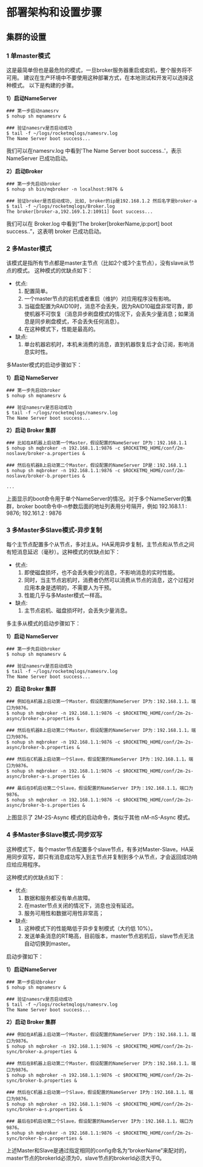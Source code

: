 # 部署架构和设置步骤

## 集群的设置

### 1 单master模式

这是最简单但也是最危险的模式，一旦broker服务器重启或宕机，整个服务将不可用。 建议在生产环境中不要使用这种部署方式，在本地测试和开发可以选择这种模式。 以下是构建的步骤。

**1）启动NameServer**

```shell
### 第一步启动namesrv
$ nohup sh mqnamesrv &
 
### 验证namesrv是否启动成功
$ tail -f ~/logs/rocketmqlogs/namesrv.log
The Name Server boot success...
```

我们可以在namesrv.log 中看到'The Name Server boot success..'，表示NameServer 已成功启动。

**2）启动Broker**

```shell
### 第一步先启动broker
$ nohup sh bin/mqbroker -n localhost:9876 &

### 验证broker是否启动成功, 比如, broker的ip是192.168.1.2 然后名字是broker-a
$ tail -f ~/logs/rocketmqlogs/Broker.log 
The broker[broker-a,192.169.1.2:10911] boot success...
```

我们可以在 Broker.log 中看到“The broker[brokerName,ip:port] boot success..”，这表明 broker 已成功启动。

### 2 多Master模式

该模式是指所有节点都是master主节点（比如2个或3个主节点），没有slave从节点的模式。 这种模式的优缺点如下：

- 优点: 
  1. 配置简单。
  2. 一个master节点的宕机或者重启（维护）对应用程序没有影响。
  3. 当磁盘配置为RAID10时，消息不会丢失，因为RAID10磁盘非常可靠，即使机器不可恢复（消息异步刷盘模式的情况下，会丢失少量消息；如果消息是同步刷盘模式，不会丢失任何消息）。
  4. 在这种模式下，性能是最高的。
- 缺点:
  1. 单台机器宕机时，本机未消费的消息，直到机器恢复后才会订阅，影响消息实时性。

多Master模式的启动步骤如下：

**1）启动 NameServer**

```shell
### 第一步先启动broker
$ nohup sh mqnamesrv &
 
### 验证namesrv是否启动成功
$ tail -f ~/logs/rocketmqlogs/namesrv.log
The Name Server boot success...
```

**2）启动 Broker 集群**

```shell
### 比如在A机器上启动第一个Master，假设配置的NameServer IP为：192.168.1.1
$ nohup sh mqbroker -n 192.168.1.1:9876 -c $ROCKETMQ_HOME/conf/2m-noslave/broker-a.properties &
 
### 然后在机器B上启动第二个Master，假设配置的NameServer IP是：192.168.1.1
$ nohup sh mqbroker -n 192.168.1.1:9876 -c $ROCKETMQ_HOME/conf/2m-noslave/broker-b.properties &

...
```

上面显示的boot命令用于单个NameServer的情况。对于多个NameServer的集群，broker boot命令中-n参数后面的地址列表用分号隔开，例如 192.168.1.1 : 9876; 192.161.2 : 9876

### 3 多Master多Slave模式-异步复制

每个主节点配置多个从节点，多对主从。HA采用异步复制，主节点和从节点之间有短消息延迟（毫秒）。这种模式的优缺点如下：

- 优点: 
  1. 即使磁盘损坏，也不会丢失极少的消息，不影响消息的实时性能。
  2. 同时，当主节点宕机时，消费者仍然可以消费从节点的消息，这个过程对应用本身是透明的，不需要人为干预。
  3. 性能几乎与多Master模式一样高。
- 缺点:
  1. 主节点宕机、磁盘损坏时，会丢失少量消息。

多主多从模式的启动步骤如下：

**1）启动 NameServer**

```shell
### 第一步先启动broker
$ nohup sh mqnamesrv &
 
### 验证namesrv是否启动成功
$ tail -f ~/logs/rocketmqlogs/namesrv.log
The Name Server boot success...
```

**2）启动 Broker 集群**

```shell
### 例如在A机器上启动第一个Master，假设配置的NameServer IP为：192.168.1.1，端口为9876。
$ nohup sh mqbroker -n 192.168.1.1:9876 -c $ROCKETMQ_HOME/conf/2m-2s-async/broker-a.properties &
 
### 然后在机器B上启动第二个Master，假设配置的NameServer IP为：192.168.1.1，端口为9876。
$ nohup sh mqbroker -n 192.168.1.1:9876 -c $ROCKETMQ_HOME/conf/2m-2s-async/broker-b.properties &
 
### 然后在C机器上启动第一个Slave，假设配置的NameServer IP为：192.168.1.1，端口为9876。
$ nohup sh mqbroker -n 192.168.1.1:9876 -c $ROCKETMQ_HOME/conf/2m-2s-async/broker-a-s.properties &
 
### 最后在D机启动第二个Slave，假设配置的NameServer IP为：192.168.1.1，端口为9876。
$ nohup sh mqbroker -n 192.168.1.1:9876 -c $ROCKETMQ_HOME/conf/2m-2s-async/broker-b-s.properties &
```

上图显示了 2M-2S-Async 模式的启动命令，类似于其他 nM-nS-Async 模式。

### 4 多Master多Slave模式-同步双写

这种模式下，每个master节点配置多个slave节点，有多对Master-Slave。HA采用同步双写，即只有消息成功写入到主节点并复制到多个从节点，才会返回成功响应给应用程序。

这种模式的优缺点如下：

- 优点: 
  1. 数据和服务都没有单点故障。
  2. 在master节点关闭的情况下，消息也没有延迟。
  3. 服务可用性和数据可用性非常高；
- 缺点:
  1. 这种模式下的性能略低于异步复制模式（大约低 10%）。
  2. 发送单条消息的RT略高，目前版本，master节点宕机后，slave节点无法自动切换到master。

启动步骤如下：

**1）启动NameServer**

```shell
### 第一步启动broker
$ nohup sh mqnamesrv &
 
### 验证namesrv是否启动成功
$ tail -f ~/logs/rocketmqlogs/namesrv.log
The Name Server boot success...
```

**2）启动 Broker 集群**

```shell
### 例如在A机器上启动第一个Master，假设配置的NameServer IP为：192.168.1.1，端口为9876。
$ nohup sh mqbroker -n 192.168.1.1:9876 -c $ROCKETMQ_HOME/conf/2m-2s-sync/broker-a.properties &
 
### 然后在B机器上启动第二个Master，假设配置的NameServer IP为：192.168.1.1，端口为9876。
$ nohup sh mqbroker -n 192.168.1.1:9876 -c $ROCKETMQ_HOME/conf/2m-2s-sync/broker-b.properties &
 
### 然后在C机器上启动第一个Slave，假设配置的NameServer IP为：192.168.1.1，端口为9876。
$ nohup sh mqbroker -n 192.168.1.1:9876 -c $ROCKETMQ_HOME/conf/2m-2s-sync/broker-a-s.properties &
 
### 最后在D机启动第二个Slave，假设配置的NameServer IP为：192.168.1.1，端口为9876。
$ nohup sh mqbroker -n 192.168.1.1:9876 -c $ROCKETMQ_HOME/conf/2m-2s-sync/broker-b-s.properties &
```

上述Master和Slave是通过指定相同的config命名为“brokerName”来配对的，master节点的brokerId必须为0，slave节点的brokerId必须大于0。